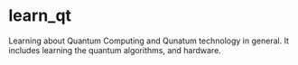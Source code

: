 # learn_qt
Learning about Quantum Computing and Qunatum technology in general. It includes learning the quantum algorithms, and hardware.
